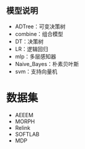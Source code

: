 ## 模型说明

* ADTree：可变决策树
* combine：组合模型
* DT：决策树
* LR：逻辑回归
* mlp：多层感知器
* Naive_Bayes：朴素贝叶斯
* svm：支持向量机

# 数据集

* AEEEM
* MORPH
* Relink
* SOFTLAB
* MDP